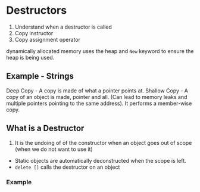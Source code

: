 # Destructors

1. Understand when a destructor is called
2. Copy instructor
3. Copy assignment operator

dynamically allocated memory uses the heap and `New` keyword to ensure the heap is being used. 

## Example - Strings

Deep Copy - A copy is made of what a pointer points at. 
Shallow Copy - A copy of an object is made, pointer and all. (Can lead to memory leaks and multiple pointers pointing to the same address). It performs a member-wise copy. 

## What is a Destructor

1. It is the undoing of of the constructor when an object goes out of scope (when we do not want to use it)
  -  Static objects are automatically deconstructed when the scope is left.
  -  `delete []` calls the destructor on an object

### Example

```cpp

```
